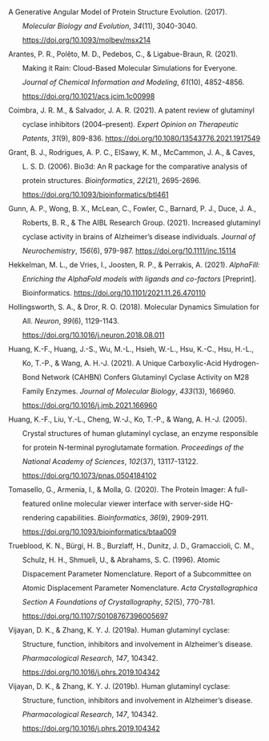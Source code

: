 <!DOCTYPE html PUBLIC "-//W3C//DTD XHTML 1.1//EN" "http://www.w3.org/TR/xhtml11/DTD/xhtml11.dtd">
<html xmlns="http://www.w3.org/1999/xhtml" xml:lang="en">
<head>
<meta http-equiv="Content-Type" content="text/html; charset=utf-8"/>
<title>Bibliografía</title>
</head>
<body>
<div class="csl-bib-body" style="line-height: 2; margin-left: 2em; text-indent:-2em;">
  <div class="csl-entry">A Generative Angular Model of Protein Structure Evolution. (2017). <i>Molecular Biology and Evolution</i>, <i>34</i>(11), 3040-3040. <a href="https://doi.org/10.1093/molbev/msx214">https://doi.org/10.1093/molbev/msx214</a></div>
  <span class="Z3988" title="url_ver=Z39.88-2004&amp;ctx_ver=Z39.88-2004&amp;rfr_id=info%3Asid%2Fzotero.org%3A2&amp;rft_id=info%3Adoi%2F10.1093%2Fmolbev%2Fmsx214&amp;rft_val_fmt=info%3Aofi%2Ffmt%3Akev%3Amtx%3Ajournal&amp;rft.genre=article&amp;rft.atitle=A%20Generative%20Angular%20Model%20of%20Protein%20Structure%20Evolution&amp;rft.jtitle=Molecular%20Biology%20and%20Evolution&amp;rft.volume=34&amp;rft.issue=11&amp;rft.date=2017-11-01&amp;rft.pages=3040-3040&amp;rft.spage=3040&amp;rft.epage=3040&amp;rft.issn=0737-4038%2C%201537-1719&amp;rft.language=en"></span>
  <div class="csl-entry">Arantes, P. R., Polêto, M. D., Pedebos, C., &amp; Ligabue-Braun, R. (2021). Making it Rain: Cloud-Based Molecular Simulations for Everyone. <i>Journal of Chemical Information and Modeling</i>, <i>61</i>(10), 4852-4856. <a href="https://doi.org/10.1021/acs.jcim.1c00998">https://doi.org/10.1021/acs.jcim.1c00998</a></div>
  <span class="Z3988" title="url_ver=Z39.88-2004&amp;ctx_ver=Z39.88-2004&amp;rfr_id=info%3Asid%2Fzotero.org%3A2&amp;rft_id=info%3Adoi%2F10.1021%2Facs.jcim.1c00998&amp;rft_val_fmt=info%3Aofi%2Ffmt%3Akev%3Amtx%3Ajournal&amp;rft.genre=article&amp;rft.atitle=Making%20it%20Rain%3A%20Cloud-Based%20Molecular%20Simulations%20for%20Everyone&amp;rft.jtitle=Journal%20of%20Chemical%20Information%20and%20Modeling&amp;rft.stitle=J.%20Chem.%20Inf.%20Model.&amp;rft.volume=61&amp;rft.issue=10&amp;rft.aufirst=Pablo%20R.&amp;rft.aulast=Arantes&amp;rft.au=Pablo%20R.%20Arantes&amp;rft.au=Marcelo%20D.%20Pol%C3%AAto&amp;rft.au=Conrado%20Pedebos&amp;rft.au=Rodrigo%20Ligabue-Braun&amp;rft.date=2021-10-25&amp;rft.pages=4852-4856&amp;rft.spage=4852&amp;rft.epage=4856&amp;rft.issn=1549-9596%2C%201549-960X&amp;rft.language=en"></span>
  <div class="csl-entry">Coimbra, J. R. M., &amp; Salvador, J. A. R. (2021). A patent review of glutaminyl cyclase inhibitors (2004–present). <i>Expert Opinion on Therapeutic Patents</i>, <i>31</i>(9), 809-836. <a href="https://doi.org/10.1080/13543776.2021.1917549">https://doi.org/10.1080/13543776.2021.1917549</a></div>
  <span class="Z3988" title="url_ver=Z39.88-2004&amp;ctx_ver=Z39.88-2004&amp;rfr_id=info%3Asid%2Fzotero.org%3A2&amp;rft_id=info%3Adoi%2F10.1080%2F13543776.2021.1917549&amp;rft_val_fmt=info%3Aofi%2Ffmt%3Akev%3Amtx%3Ajournal&amp;rft.genre=article&amp;rft.atitle=A%20patent%20review%20of%20glutaminyl%20cyclase%20inhibitors%20(2004%E2%80%93present)&amp;rft.jtitle=Expert%20Opinion%20on%20Therapeutic%20Patents&amp;rft.stitle=Expert%20Opinion%20on%20Therapeutic%20Patents&amp;rft.volume=31&amp;rft.issue=9&amp;rft.aufirst=Judite%20R.M.&amp;rft.aulast=Coimbra&amp;rft.au=Judite%20R.M.%20Coimbra&amp;rft.au=Jorge%20A.R.%20Salvador&amp;rft.date=2021-09-02&amp;rft.pages=809-836&amp;rft.spage=809&amp;rft.epage=836&amp;rft.issn=1354-3776%2C%201744-7674&amp;rft.language=en"></span>
  <div class="csl-entry">Grant, B. J., Rodrigues, A. P. C., ElSawy, K. M., McCammon, J. A., &amp; Caves, L. S. D. (2006). Bio3d: An R package for the comparative analysis of protein structures. <i>Bioinformatics</i>, <i>22</i>(21), 2695-2696. <a href="https://doi.org/10.1093/bioinformatics/btl461">https://doi.org/10.1093/bioinformatics/btl461</a></div>
  <span class="Z3988" title="url_ver=Z39.88-2004&amp;ctx_ver=Z39.88-2004&amp;rfr_id=info%3Asid%2Fzotero.org%3A2&amp;rft_id=info%3Adoi%2F10.1093%2Fbioinformatics%2Fbtl461&amp;rft_val_fmt=info%3Aofi%2Ffmt%3Akev%3Amtx%3Ajournal&amp;rft.genre=article&amp;rft.atitle=Bio3d%3A%20an%20R%20package%20for%20the%20comparative%20analysis%20of%20protein%20structures&amp;rft.jtitle=Bioinformatics&amp;rft.stitle=Bioinformatics&amp;rft.volume=22&amp;rft.issue=21&amp;rft.aufirst=B.%20J.&amp;rft.aulast=Grant&amp;rft.au=B.%20J.%20Grant&amp;rft.au=A.%20P.%20C.%20Rodrigues&amp;rft.au=K.%20M.%20ElSawy&amp;rft.au=J.%20A.%20McCammon&amp;rft.au=L.%20S.%20D.%20Caves&amp;rft.date=2006-11-01&amp;rft.pages=2695-2696&amp;rft.spage=2695&amp;rft.epage=2696&amp;rft.issn=1367-4803%2C%201460-2059&amp;rft.language=en"></span>
  <div class="csl-entry">Gunn, A. P., Wong, B. X., McLean, C., Fowler, C., Barnard, P. J., Duce, J. A., Roberts, B. R., &amp; The AIBL Research Group. (2021). Increased glutaminyl cyclase activity in brains of Alzheimer’s disease individuals. <i>Journal of Neurochemistry</i>, <i>156</i>(6), 979-987. <a href="https://doi.org/10.1111/jnc.15114">https://doi.org/10.1111/jnc.15114</a></div>
  <span class="Z3988" title="url_ver=Z39.88-2004&amp;ctx_ver=Z39.88-2004&amp;rfr_id=info%3Asid%2Fzotero.org%3A2&amp;rft_id=info%3Adoi%2F10.1111%2Fjnc.15114&amp;rft_val_fmt=info%3Aofi%2Ffmt%3Akev%3Amtx%3Ajournal&amp;rft.genre=article&amp;rft.atitle=Increased%20glutaminyl%20cyclase%20activity%20in%20brains%20of%20Alzheimer%E2%80%99s%20disease%20individuals&amp;rft.jtitle=Journal%20of%20Neurochemistry&amp;rft.stitle=J.%20Neurochem.&amp;rft.volume=156&amp;rft.issue=6&amp;rft.aufirst=Adam%20P.&amp;rft.aulast=Gunn&amp;rft.au=Adam%20P.%20Gunn&amp;rft.au=Bruce%20X.%20Wong&amp;rft.au=Catriona%20McLean&amp;rft.au=Chris%20Fowler&amp;rft.au=Peter%20J.%20Barnard&amp;rft.au=James%20A.%20Duce&amp;rft.au=Blaine%20R.%20Roberts&amp;rft.au=undefined&amp;rft.date=2021-03&amp;rft.pages=979-987&amp;rft.spage=979&amp;rft.epage=987&amp;rft.issn=0022-3042%2C%201471-4159&amp;rft.language=en"></span>
  <div class="csl-entry">Hekkelman, M. L., de Vries, I., Joosten, R. P., &amp; Perrakis, A. (2021). <i>AlphaFill: Enriching the AlphaFold models with ligands and co-factors</i> [Preprint]. Bioinformatics. <a href="https://doi.org/10.1101/2021.11.26.470110">https://doi.org/10.1101/2021.11.26.470110</a></div>
  <span class="Z3988" title="url_ver=Z39.88-2004&amp;ctx_ver=Z39.88-2004&amp;rfr_id=info%3Asid%2Fzotero.org%3A2&amp;rft_val_fmt=info%3Aofi%2Ffmt%3Akev%3Amtx%3Abook&amp;rft.genre=report&amp;rft.btitle=AlphaFill%3A%20enriching%20the%20AlphaFold%20models%20with%20ligands%20and%20co-factors&amp;rft.aufirst=Maarten%20L.&amp;rft.aulast=Hekkelman&amp;rft.au=Maarten%20L.%20Hekkelman&amp;rft.au=Ida%20de%20Vries&amp;rft.au=Robbie%20P.%20Joosten&amp;rft.au=Anastassis%20Perrakis&amp;rft.date=2021-11-27&amp;rft.language=en"></span>
  <div class="csl-entry">Hollingsworth, S. A., &amp; Dror, R. O. (2018). Molecular Dynamics Simulation for All. <i>Neuron</i>, <i>99</i>(6), 1129-1143. <a href="https://doi.org/10.1016/j.neuron.2018.08.011">https://doi.org/10.1016/j.neuron.2018.08.011</a></div>
  <span class="Z3988" title="url_ver=Z39.88-2004&amp;ctx_ver=Z39.88-2004&amp;rfr_id=info%3Asid%2Fzotero.org%3A2&amp;rft_id=info%3Adoi%2F10.1016%2Fj.neuron.2018.08.011&amp;rft_val_fmt=info%3Aofi%2Ffmt%3Akev%3Amtx%3Ajournal&amp;rft.genre=article&amp;rft.atitle=Molecular%20Dynamics%20Simulation%20for%20All&amp;rft.jtitle=Neuron&amp;rft.stitle=Neuron&amp;rft.volume=99&amp;rft.issue=6&amp;rft.aufirst=Scott%20A.&amp;rft.aulast=Hollingsworth&amp;rft.au=Scott%20A.%20Hollingsworth&amp;rft.au=Ron%20O.%20Dror&amp;rft.date=2018-09&amp;rft.pages=1129-1143&amp;rft.spage=1129&amp;rft.epage=1143&amp;rft.issn=08966273&amp;rft.language=en"></span>
  <div class="csl-entry">Huang, K.-F., Huang, J.-S., Wu, M.-L., Hsieh, W.-L., Hsu, K.-C., Hsu, H.-L., Ko, T.-P., &amp; Wang, A. H.-J. (2021). A Unique Carboxylic-Acid Hydrogen-Bond Network (CAHBN) Confers Glutaminyl Cyclase Activity on M28 Family Enzymes. <i>Journal of Molecular Biology</i>, <i>433</i>(13), 166960. <a href="https://doi.org/10.1016/j.jmb.2021.166960">https://doi.org/10.1016/j.jmb.2021.166960</a></div>
  <span class="Z3988" title="url_ver=Z39.88-2004&amp;ctx_ver=Z39.88-2004&amp;rfr_id=info%3Asid%2Fzotero.org%3A2&amp;rft_id=info%3Adoi%2F10.1016%2Fj.jmb.2021.166960&amp;rft_val_fmt=info%3Aofi%2Ffmt%3Akev%3Amtx%3Ajournal&amp;rft.genre=article&amp;rft.atitle=A%20Unique%20Carboxylic-Acid%20Hydrogen-Bond%20Network%20(CAHBN)%20Confers%20Glutaminyl%20Cyclase%20Activity%20on%20M28%20Family%20Enzymes&amp;rft.jtitle=Journal%20of%20Molecular%20Biology&amp;rft.stitle=Journal%20of%20Molecular%20Biology&amp;rft.volume=433&amp;rft.issue=13&amp;rft.aufirst=Kai-Fa&amp;rft.aulast=Huang&amp;rft.au=Kai-Fa%20Huang&amp;rft.au=Jing-Siou%20Huang&amp;rft.au=Mao-Lun%20Wu&amp;rft.au=Wan-Ling%20Hsieh&amp;rft.au=Kai-Cheng%20Hsu&amp;rft.au=Hui-Ling%20Hsu&amp;rft.au=Tzu-Ping%20Ko&amp;rft.au=Andrew%20H.-J.%20Wang&amp;rft.date=2021-06&amp;rft.pages=166960&amp;rft.issn=00222836&amp;rft.language=en"></span>
  <div class="csl-entry">Huang, K.-F., Liu, Y.-L., Cheng, W.-J., Ko, T.-P., &amp; Wang, A. H.-J. (2005). Crystal structures of human glutaminyl cyclase, an enzyme responsible for protein N-terminal pyroglutamate formation. <i>Proceedings of the National Academy of Sciences</i>, <i>102</i>(37), 13117-13122. <a href="https://doi.org/10.1073/pnas.0504184102">https://doi.org/10.1073/pnas.0504184102</a></div>
  <span class="Z3988" title="url_ver=Z39.88-2004&amp;ctx_ver=Z39.88-2004&amp;rfr_id=info%3Asid%2Fzotero.org%3A2&amp;rft_id=info%3Adoi%2F10.1073%2Fpnas.0504184102&amp;rft_val_fmt=info%3Aofi%2Ffmt%3Akev%3Amtx%3Ajournal&amp;rft.genre=article&amp;rft.atitle=Crystal%20structures%20of%20human%20glutaminyl%20cyclase%2C%20an%20enzyme%20responsible%20for%20protein%20N-terminal%20pyroglutamate%20formation&amp;rft.jtitle=Proceedings%20of%20the%20National%20Academy%20of%20Sciences&amp;rft.stitle=Proceedings%20of%20the%20National%20Academy%20of%20Sciences&amp;rft.volume=102&amp;rft.issue=37&amp;rft.aufirst=K.-F.&amp;rft.aulast=Huang&amp;rft.au=K.-F.%20Huang&amp;rft.au=Y.-L.%20Liu&amp;rft.au=W.-J.%20Cheng&amp;rft.au=T.-P.%20Ko&amp;rft.au=A.%20H.-J.%20Wang&amp;rft.date=2005-09-13&amp;rft.pages=13117-13122&amp;rft.spage=13117&amp;rft.epage=13122&amp;rft.issn=0027-8424%2C%201091-6490&amp;rft.language=en"></span>
  <div class="csl-entry">Tomasello, G., Armenia, I., &amp; Molla, G. (2020). The Protein Imager: A full-featured online molecular viewer interface with server-side HQ-rendering capabilities. <i>Bioinformatics</i>, <i>36</i>(9), 2909-2911. <a href="https://doi.org/10.1093/bioinformatics/btaa009">https://doi.org/10.1093/bioinformatics/btaa009</a></div>
  <span class="Z3988" title="url_ver=Z39.88-2004&amp;ctx_ver=Z39.88-2004&amp;rfr_id=info%3Asid%2Fzotero.org%3A2&amp;rft_id=info%3Adoi%2F10.1093%2Fbioinformatics%2Fbtaa009&amp;rft_val_fmt=info%3Aofi%2Ffmt%3Akev%3Amtx%3Ajournal&amp;rft.genre=article&amp;rft.atitle=The%20Protein%20Imager%3A%20a%20full-featured%20online%20molecular%20viewer%20interface%20with%20server-side%20HQ-rendering%20capabilities&amp;rft.jtitle=Bioinformatics&amp;rft.volume=36&amp;rft.issue=9&amp;rft.aufirst=Gianluca&amp;rft.aulast=Tomasello&amp;rft.au=Gianluca%20Tomasello&amp;rft.au=Ilaria%20Armenia&amp;rft.au=Gianluca%20Molla&amp;rft.au=Arne%20Elofsson&amp;rft.date=2020-05-01&amp;rft.pages=2909-2911&amp;rft.spage=2909&amp;rft.epage=2911&amp;rft.issn=1367-4803%2C%201460-2059&amp;rft.language=en"></span>
  <div class="csl-entry">Trueblood, K. N., Bürgi, H. B., Burzlaff, H., Dunitz, J. D., Gramaccioli, C. M., Schulz, H. H., Shmueli, U., &amp; Abrahams, S. C. (1996). Atomic Dispacement Parameter Nomenclature. Report of a Subcommittee on Atomic Displacement Parameter Nomenclature. <i>Acta Crystallographica Section A Foundations of Crystallography</i>, <i>52</i>(5), 770-781. <a href="https://doi.org/10.1107/S0108767396005697">https://doi.org/10.1107/S0108767396005697</a></div>
  <span class="Z3988" title="url_ver=Z39.88-2004&amp;ctx_ver=Z39.88-2004&amp;rfr_id=info%3Asid%2Fzotero.org%3A2&amp;rft_id=info%3Adoi%2F10.1107%2FS0108767396005697&amp;rft_val_fmt=info%3Aofi%2Ffmt%3Akev%3Amtx%3Ajournal&amp;rft.genre=article&amp;rft.atitle=Atomic%20Dispacement%20Parameter%20Nomenclature.%20Report%20of%20a%20Subcommittee%20on%20Atomic%20Displacement%20Parameter%20Nomenclature&amp;rft.jtitle=Acta%20Crystallographica%20Section%20A%20Foundations%20of%20Crystallography&amp;rft.stitle=Acta%20Crystallogr%20A%20Found%20Crystallogr&amp;rft.volume=52&amp;rft.issue=5&amp;rft.aufirst=K.%20N.&amp;rft.aulast=Trueblood&amp;rft.au=K.%20N.%20Trueblood&amp;rft.au=H.%20B.%20B%C3%BCrgi&amp;rft.au=H.%20Burzlaff&amp;rft.au=J.%20D.%20Dunitz&amp;rft.au=C.%20M.%20Gramaccioli&amp;rft.au=H.%20H.%20Schulz&amp;rft.au=U.%20Shmueli&amp;rft.au=S.%20C.%20Abrahams&amp;rft.date=1996-09-01&amp;rft.pages=770-781&amp;rft.spage=770&amp;rft.epage=781&amp;rft.issn=01087673"></span>
  <div class="csl-entry">Vijayan, D. K., &amp; Zhang, K. Y. J. (2019a). Human glutaminyl cyclase: Structure, function, inhibitors and involvement in Alzheimer’s disease. <i>Pharmacological Research</i>, <i>147</i>, 104342. <a href="https://doi.org/10.1016/j.phrs.2019.104342">https://doi.org/10.1016/j.phrs.2019.104342</a></div>
  <span class="Z3988" title="url_ver=Z39.88-2004&amp;ctx_ver=Z39.88-2004&amp;rfr_id=info%3Asid%2Fzotero.org%3A2&amp;rft_id=info%3Adoi%2F10.1016%2Fj.phrs.2019.104342&amp;rft_val_fmt=info%3Aofi%2Ffmt%3Akev%3Amtx%3Ajournal&amp;rft.genre=article&amp;rft.atitle=Human%20glutaminyl%20cyclase%3A%20Structure%2C%20function%2C%20inhibitors%20and%20involvement%20in%20Alzheimer%E2%80%99s%20disease&amp;rft.jtitle=Pharmacological%20Research&amp;rft.stitle=Pharmacological%20Research&amp;rft.volume=147&amp;rft.aufirst=Dileep%20K.&amp;rft.aulast=Vijayan&amp;rft.au=Dileep%20K.%20Vijayan&amp;rft.au=Kam%20Y.J.%20Zhang&amp;rft.date=2019-09&amp;rft.pages=104342&amp;rft.issn=10436618&amp;rft.language=en"></span>
  <div class="csl-entry">Vijayan, D. K., &amp; Zhang, K. Y. J. (2019b). Human glutaminyl cyclase: Structure, function, inhibitors and involvement in Alzheimer’s disease. <i>Pharmacological Research</i>, <i>147</i>, 104342. <a href="https://doi.org/10.1016/j.phrs.2019.104342">https://doi.org/10.1016/j.phrs.2019.104342</a></div>
  <span class="Z3988" title="url_ver=Z39.88-2004&amp;ctx_ver=Z39.88-2004&amp;rfr_id=info%3Asid%2Fzotero.org%3A2&amp;rft_id=info%3Adoi%2F10.1016%2Fj.phrs.2019.104342&amp;rft_val_fmt=info%3Aofi%2Ffmt%3Akev%3Amtx%3Ajournal&amp;rft.genre=article&amp;rft.atitle=Human%20glutaminyl%20cyclase%3A%20Structure%2C%20function%2C%20inhibitors%20and%20involvement%20in%20Alzheimer%E2%80%99s%20disease&amp;rft.jtitle=Pharmacological%20Research&amp;rft.stitle=Pharmacological%20Research&amp;rft.volume=147&amp;rft.aufirst=Dileep%20K.&amp;rft.aulast=Vijayan&amp;rft.au=Dileep%20K.%20Vijayan&amp;rft.au=Kam%20Y.J.%20Zhang&amp;rft.date=2019-09&amp;rft.pages=104342&amp;rft.issn=10436618&amp;rft.language=en"></span>
</div></body>
</html>
